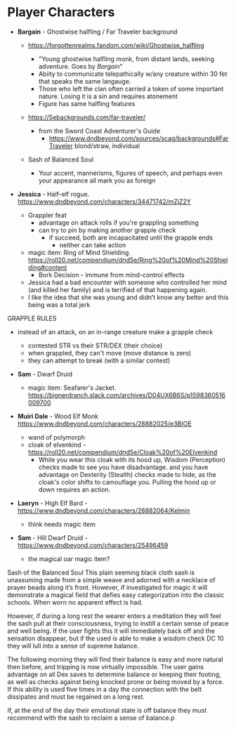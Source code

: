 # Player Characters


- **Bargain** - Ghostwise halfling / Far Traveler background
    - https://forgottenrealms.fandom.com/wiki/Ghostwise_halfling
        - "Young ghostwise halfling monk, from distant lands, seeking adventure. Goes by _Bargain_"
        - Abiity to communicate telepathically w/any creature within 30 fet that speaks 
          the same langauge.
         - Those who left the clan often carried a token of some important nature. Losing it is a 
           sin and requires atonement
        - Figure has same halfling features
    - https://5ebackgrounds.com/far-traveler/
        - from the Sword Coast Adventurer's Guide
            - https://www.dndbeyond.com/sources/scag/backgrounds#FarTraveler
blond/straw, individual
    - Sash of Balanced Soul

        - Your accent, mannerisms, figures of speech, and perhaps even your appearance all mark you as foreign

- **Jessica** - Half-elf rogue.  https://www.dndbeyond.com/characters/34471742/mZjZ2Y
    - Grappler feat
      - advantage on attack rolls if you're grappling something
      - can try to pin by making another grapple check
        - if succeed, both are incapacitated until the grapple ends
          - neither can take action
    - magic item: Ring of Mind Shielding. https://roll20.net/compendium/dnd5e/Ring%20of%20Mind%20Shielding#content
        - Bork Decision - immune from mind-control effects
    - Jessica had a bad encounter with someone who controlled her mind (and killed her family) and is terrified of that happening again.
    - I like the idea that she was young and didn’t know any better and this being was a total jerk

GRAPPLE RULES
- instead of an attack, on an in-range creature make a grapple check
  - contested STR vs their STR/DEX (their choice)
  - when grappled, they can't move (move distance is zero)
  - they can attempt to break (with a similar contest)

- **Sam** - Dwarf Druid
    - magic item: Seafarer's Jacket. https://bignerdranch.slack.com/archives/D04UX6B6S/p1598360516009700


- **Muiri Dale** - Wood Elf Monk  https://www.dndbeyond.com/characters/28882025/e3BIOE
  - wand of polymorph
  - cloak of elvenkind - https://roll20.net/compendium/dnd5e/Cloak%20of%20Elvenkind
      - While you wear this cloak with its hood up, Wisdom
        (Perception) checks made to see you have disadvantage. and you
        have advantage on Dexterity (Stealth) checks made to hide, as
        the cloak's color shifts to camouflage you. Pulling the hood
        up or down requires an action.


- **Laeryn** - High Elf Bard - https://www.dndbeyond.com/characters/28882064/Kelmjn
  - think needs magic item


- **Sam** - Hill Dwarf Druid - https://www.dndbeyond.com/characters/25496459
   - the magical oar magic item?




Sash of the Balanced Soul
This plain seeming black cloth sash is unassuming made from a simple
weave and adorned with a necklace of prayer beads along it’s
front. However, if investigated for magic it will demonstrate a
magical field that defies easy categorization into the classic
schools. When worn no apparent effect is had.

However, if during a long rest the wearer enters a meditation they
will feel the sash pull at their consciousness, trying to instill a
certain sense of peace and well being. If the user fights this it will
immediately back off and the sensation disappear, but if the used is
able to make a wisdom check DC 10 they will lull into a sense of
supreme balance.

The following morning they will find their balance is easy and more
natural then before, and tripping is now virtually impossible. The
user gains advantage on all Dex saves to determine balance or keeping
their footing, as well as checks against being knocked prone or being
moved by a force. If this ability is used five times in a day the
connection with the belt dissipates and must be regained on a long
rest.

If, at the end of the day their emotional state is off balance they
must recommend with the sash to reclaim a sense of balance.p

